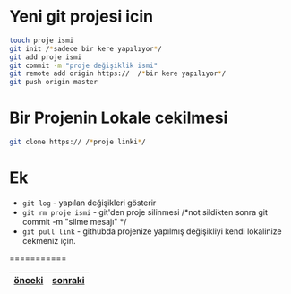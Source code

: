 Yeni git projesi icin
============

```bash
touch proje ismi
git init /*sadece bir kere yapılıyor*/
git add proje ismi
git commit -m "proje değişiklik ismi"
git remote add origin https://  /*bir kere yapılıyor*/
git push origin master
```
Bir Projenin Lokale cekilmesi
=============

```bash
git clone https:// /*proje linki*/
```

Ek 
=========

* `git log` - yapılan değişikleri gösterir
* `git rm proje ismi` - git'den proje silinmesi /*not sildikten sonra git commit -m "silme mesajı" */
* `git pull link` - githubda projenize yapılmış değişikliyi kendi lokalinize cekmeniz için.

===========

[önceki](https://github.com/PAU-Projects/Github-WORKSHOP/blob/master/SSH.md)|[sonraki](https://github.com/PAU-Projects/Github-WORKSHOP/blob/master/Kaynaklar.md)
-----|----